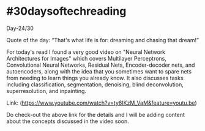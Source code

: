 # #30daysoftechreading

Day-24/30

Quote of the day: “That's what life is for: dreaming and chasing that dream!”

For today's read I found a very good video on "Neural Network Architectures for Images" which covers Multilayer Perceptrons, Convolutional Neural Networks, Residual Nets, Encoder-decoder nets, and autoencoders, along with the idea that you sometimes want to spare nets from needing to learn things you already know. It also discusses tasks including classification, segmentation, denoising, blind deconvolution, superresolution, and inpainting.

Link: (https://www.youtube.com/watch?v=ty6IKzM_VaM&feature=youtu.be)

Do check-out the above link for the details and I will be adding content about the concepts discussed in the video soon.


